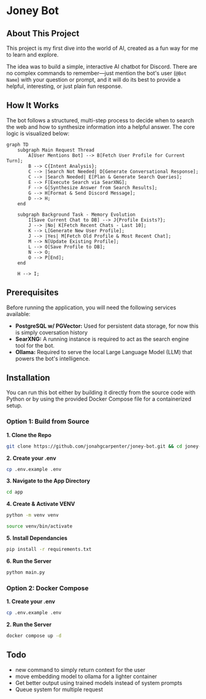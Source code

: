 # Joney Bot

## About This Project

This project is my first dive into the world of AI, created as a fun way for me to learn and explore.

The idea was to build a simple, interactive AI chatbot for Discord. There are no complex commands to remember—just mention the bot's user (`@Bot Name`) with your question or prompt, and it will do its best to provide a helpful, interesting, or just plain fun response.

## How It Works

The bot follows a structured, multi-step process to decide when to search the web and how to synthesize information into a helpful answer. The core logic is visualized below:

```mermaid
graph TD
    subgraph Main Request Thread
        A[User Mentions Bot] --> B[Fetch User Profile for Current Turn];
        B --> C{Intent Analysis};
        C --> |Search Not Needed| D[Generate Conversational Response];
        C --> |Search Needed| E[Plan & Generate Search Queries];
        E --> F[Execute Search via SearXNG];
        F --> G[Synthesize Answer from Search Results];
        G --> H[Format & Send Discord Message];
        D --> H;
    end

    subgraph Background Task - Memory Evolution
        I[Save Current Chat to DB] --> J{Profile Exists?};
        J --> |No| K[Fetch Recent Chats - Last 10];
        K --> L[Generate New User Profile];
        J --> |Yes| M[Fetch Old Profile & Most Recent Chat];
        M --> N[Update Existing Profile];
        L --> O[Save Profile to DB];
        N --> O;
        O --> P[End];
    end

    H --> I;
```

## Prerequisites

Before running the application, you will need the following services available:

- **PostgreSQL w/ PGVector:** Used for persistent data storage, for now this is simply coversation history
- **SearXNG:** A running instance is required to act as the search engine tool for the bot.
- **Ollama:** Required to serve the local Large Language Model (LLM) that powers the bot's intelligence.

## Installation

You can run this bot either by building it directly from the source code with Python or by using the provided Docker Compose file for a containerized setup.

### Option 1: Build from Source

**1. Clone the Repo**

```bash
git clone https://github.com/jonahgcarpenter/joney-bot.git && cd joney-bot
```

**2. Create your .env**

```bash
cp .env.example .env
```

**3. Navigate to the App Directory**

```bash
cd app
```

**4. Create & Activate VENV**

```bash
python -m venv venv
```

```bash
source venv/bin/activate
```

**5. Install Dependancies**

```bash
pip install -r requirements.txt
```

**6. Run the Server**

```bash
python main.py
```

### Option 2: Docker Compose

**1. Create your .env**

```bash
cp .env.example .env
```

**2. Run the Server**

```bash
docker compose up -d
```

## Todo

- new command to simply return context for the user
- move embedding model to ollama for a lighter container
- Get better output using trained models instead of system prompts
- Queue system for multiple request
